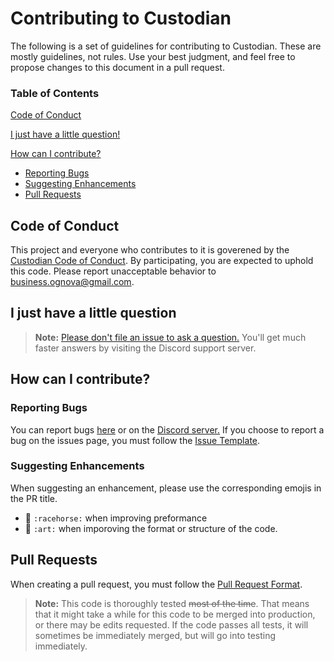 # Contributing to Custodian

The following is a set of guidelines for contributing to Custodian. These are mostly guidelines, not rules. Use your best judgment, and feel free to propose changes to this document in a pull request.

### Table of Contents

[Code of Conduct](#code-of-conduct)

[I just have a little question!](#i-just-have-a-little-question)

[How can I contribute?](#how-can-i-contribute)
  * [Reporting Bugs](#reporting-bugs)
  * [Suggesting Enhancements](#suggesting-enhancements)
  * [Pull Requests](#pull-requests)

## Code of Conduct

This project and everyone who contributes to it is goverened by the [Custodian Code of Conduct](/docs/CODE_OF_CONDUCT.md). By participating, you are expected to uphold this code. Please report unacceptable behavior to [business.ognova@gmail.com](mailto:business.ognova@gmail.com).

## I just have a little question

> **Note:** [Please don't file an issue to ask a question.](https://discord.gg/qtpgmFe) You'll get much faster answers by visiting the Discord support server.

## How can I contribute?

### Reporting Bugs

You can report bugs [here](https://github.com/Novuh-Bot/Custodian/issues) or on the [Discord server.](https://discord.gg/qtpgmFe) If you choose to report a bug on the issues page, you must follow the [Issue Template](/docs/ISSUE_TEMPLATE.md).

### Suggesting Enhancements

When suggesting an enhancement, please use the corresponding emojis in the PR title.
  * 🐎 `:racehorse:` when improving preformance
  * 🎨 `:art:` when imporoving the format or structure of the code.

## Pull Requests

When creating a pull request, you must follow the [Pull Request Format](/docs/PULL_REQUEST_FORMAT.md).

> **Note:** This code is thoroughly tested ~~most of the time~~. That means that it might take a while for this code to be merged into production, or there may be edits requested. If the code passes all tests, it will sometimes be immediately merged, but will go into testing immediately.
